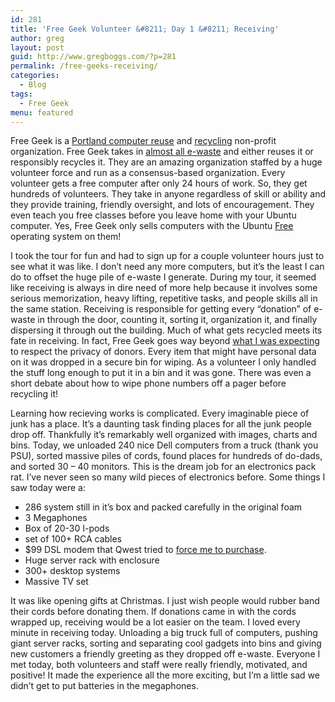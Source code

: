 ```yaml
---
id: 281
title: 'Free Geek Volunteer &#8211; Day 1 &#8211; Receiving'
author: greg
layout: post
guid: http://www.gregboggs.com/?p=281
permalink: /free-geeks-receiving/
categories:
  - Blog
tags:
  - Free Geek
menu: featured
---
```

Free Geek is a [Portland computer reuse][1] and [recycling][2] non-profit organization. Free Geek takes in [almost all e-waste][3] and either reuses it or responsibly recycles it. They are an amazing organization staffed by a huge volunteer force and run as a consensus-based organization. Every volunteer gets a free computer after only 24 hours of work. So, they get hundreds of volunteers. They take in anyone regardless of skill or ability and they provide training, friendly oversight, and lots of encouragement. They even teach you free classes before you leave home with your Ubuntu computer. Yes, Free Geek only sells computers with the Ubuntu [Free][4] operating system on them!

I took the tour for fun and had to sign up for a couple volunteer hours just to see what it was like. I don&#8217;t need any more computers, but it&#8217;s the least I can do to offset the huge pile of e-waste I generate. During my tour, it seemed like receiving is always in dire need of more help because it involves some serious memorization, heavy lifting, repetitive tasks, and people skills all in the same station. Receiving is responsible for getting every &#8220;donation&#8221; of e-waste in through the door, counting it, sorting it, organization it, and finally dispersing it through out the building. Much of what gets recycled meets its fate in receiving. In fact, Free Geek goes way beyond [what I was expecting][5] to respect the privacy of donors. Every item that might have personal data on it was dropped in a secure bin for wiping. As a volunteer I only handled the stuff long enough to put it in a bin and it was gone. There was even a short debate about how to wipe phone numbers off a pager before recycling it!

Learning how recieving works is complicated. Every imaginable piece of junk has a place. It&#8217;s a daunting task finding places for all the junk people drop off. Thankfully it&#8217;s remarkably well organized with images, charts and bins. Today, we unloaded 240 nice Dell computers from a truck (thank you PSU), sorted massive piles of cords, found places for hundreds of do-dads, and sorted 30 &#8211; 40 monitors. This is the dream job for an electronics pack rat. I&#8217;ve never seen so many wild pieces of electronics before. Some things I saw today were a:

  * 286 system still in it&#8217;s box and packed carefully in the original foam
  * 3 Megaphones
  * Box of 20-30 I-pods
  * set of 100+ RCA cables
  * $99 DSL modem that Qwest tried to [force me to purchase][6].
  * Huge server rack with enclosure
  * 300+ desktop systems
  * Massive TV set

It was like opening gifts at Christmas. I just wish people would rubber band their cords before donating them. If donations came in with the cords wrapped up, receiving would be a lot easier on the team. I loved every minute in receiving today. Unloading a big truck full of computers, pushing giant server racks, sorting and separating cool gadgets into bins and giving new customers a friendly greeting as they dropped off e-waste. Everyone I met today, both volunteers and staff were really friendly, motivated, and positive! It made the experience all the more exciting, but I&#8217;m a little sad we didn&#8217;t get to put batteries in the megaphones.

 [1]: http://www.freegeek.org/about/reuse/
 [2]: http://www.freegeek.org/about/recycle/
 [3]: http://www.freegeek.org/donate/what-we-take/
 [4]: http://www.freegeek.org/about/foss/
 [5]: http://www.freegeek.org/donate/security/
 [6]: /netopia-3000-att-dsl-modem-qwest/